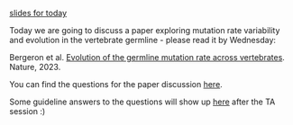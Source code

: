 [slides for today](https://github.com/cpantea/Evolutionary_Thinking_2023/blob/main/week47/Wednesday/Week47_Wed.pdf)

Today we are going to discuss a paper exploring mutation rate variability and evolution in the vertebrate germline - please read it by Wednesday:

Bergeron et al. [Evolution of the germline mutation rate across vertebrates](https://doi.org/10.1038/s41586-023-05752-y). Nature, 2023.

You can find the questions for the paper discussion [here](https://docs.google.com/document/d/1MkYnQGgFcvBw0u7UtDQlmOop_ypbN4X95F8gKfzjhtc).

Some guideline answers to the questions will show up [here](https://github.com/cpantea/Evolutionary_Thinking_2023/blob/main/week47/Wednesday/Bergeron_paper_answers.txt) after the TA session :)

